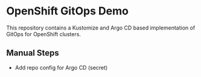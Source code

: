 # OpenShift GitOps Demo

This repository contains a Kustomize and Argo CD based implementation of GitOps for OpenShift clusters.

## Manual Steps
* Add repo config for Argo CD (secret)
